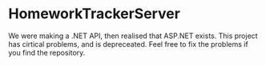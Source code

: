 # HomeworkTrackerServer

We were making a .NET API, then realised that ASP.NET exists. This project has cirtical problems, and is depreceated. Feel free to fix the problems if you find the repository.
